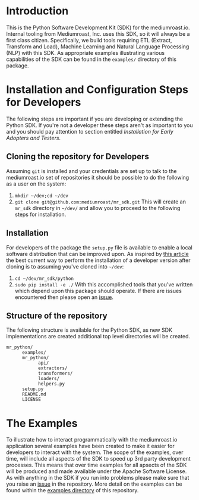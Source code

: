 # Introduction
This is the Python Software Development Kit (SDK) for the mediumroast.io.  Internal tooling from Mediumroast, Inc. uses this SDK, so it will always be a first class citizen. Specifically, we build tools requiring ETL (Extract, Transform and Load), Machine Learning and Natural Language Processing (NLP) with this SDK. As appropriate examples illustrating various capabilities of the SDK can be found in the `examples/` directory of this package.  

# Installation and Configuration Steps for Developers
The following steps are important if you are developing or extending the Python SDK.  If you're not a developer these steps aren't as important to you and you should pay attention to section entitled *Installation for Early Adopters and Testers*.

## Cloning the repository for Developers
Assuming `git` is installed and your credentials are set up to talk to the mediumroast.io set of repositories it should be possible to do the following as a user on the system:
1. `mkdir ~/dev;cd ~/dev`
2. `git clone git@github.com:mediumroast/mr_sdk.git`
This will create an `mr_sdk` directory in `~/dev/` and allow you to proceed to the following steps for installation.

## Installation
For developers of the package the `setup.py` file is available to enable a local software distribution that can be improved upon.  As inspired by [this article](https://python-packaging-tutorial.readthedocs.io/en/latest/setup_py.html) the best current way to perform the installation of a developer version after cloning is to assuming you've cloned into `~/dev`:
1. `cd ~/dev/mr_sdk/python`
2. `sudo pip install -e ./`
With this accomplished tools that you've written which depend upon this package should operate.  If there are issues encountered then please open an [issue](https://github.com/mediumroast/mr_python/issues).

## Structure of the repository
The following structure is available for the Python SDK, as new SDK implementations are created additional top level directories will be created.
```
mr_python/
      examples/
      mr_python/
            api/
            extractors/
            transformers/
            loaders/
            helpers.py
      setup.py
      README.md
      LICENSE
```

# The Examples
To illustrate how to interact programmatically with the mediumroast.io application several examples have been created to make it easier for developers to interact with the system.  The scope of the examples, over time, will include all aspects of the SDK to speed up 3rd party development processes.  This means that over time examples for all apsects of the SDK will be produced and made available under the Apache Software License.  As with anything in the SDK if you run into problems please make sure that you raise an [issue](https://github.com/mediumroast/mr_python/issues) in the repository.  More detail on the examples can be found within the [examples directory](https://github.com/mediumroast/mr_python/examples) of this repository.